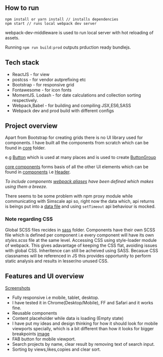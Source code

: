 ## How to run

```
npm install or yarn install // installs dependencies
npm start // runs local webpack dev server
```

webpack-dev-middleware is used to run local server with hot reloading of assets.

Running ```npm run build:prod``` outputs prduction ready bundlejs.

## Tech stack

* ReactJS - for view
* postcss - for vendor autprefixing etc
* Bootstrap - for responsive grid
* Fontawesome - for icon fonts
* MomentJS. Lodash - for date calculations and collection sorting respectively.
* Webpack,Babel - for building and compiling JSX,ES6,SASS
* Webpack dev and prod build with different configs

## Project overview

Apart from Bootstrap for creating grids there is no UI library used for components. I have built all the components from scratch which can be found in [core](https://github.com/swapnilmishra/layout_example/tree/master/src/core) folder.

e.g [Button](https://github.com/swapnilmishra/layout_example/tree/master/src/core/button) which is used at many places and is used to create [ButtonGroup](https://github.com/swapnilmishra/layout_example/tree/master/src/core/buttongroup)

[core components](https://github.com/swapnilmishra/layout_example/tree/master/src/core) forms basis of all the other UI elements which can be found in [components](https://github.com/swapnilmishra/layout_example/tree/master/src/components) i.e [Header](https://github.com/swapnilmishra/layout_example/tree/master/src/components/header).

_To include components [webpack aliases](https://github.com/swapnilmishra/layout_example/blob/master/dev.js#L62) have been defined which makes using them a breeze._

There seems to be some problem with npm proxy module while communicating with Simscale api so, right now the data which, api returns is beings put into a [data file](https://github.com/swapnilmishra/layout_example/blob/master/src/api/data.js) and using ```setTimeout``` api behaviour is mocked.

### Note regarding CSS

Global SCSS files recides in [sass](https://github.com/swapnilmishra/layout_example/tree/master/src/sass) folder. Components have their own SCSS file which is defined per component i.e every component will have its own _styles.scss_ file at the same level. Accessing CSS using style-loader module of webpack. This gives adavantage of keeping the CSS flat, avoiding issues with global CSS. Inheritence can still be acheived using SASS. Becasue CSS classnames will be referenced in JS this provides opportunity to perform static analysis and results in lesser/no unused CSS.

## Features and UI overview

[Screenshots](https://github.com/swapnilmishra/layout_example/blob/master/screenshots)

* Fully responsive i.e mobile, tablet, desktop.
* I have tested it in Chrome(Desktop/Mobile), FF and Safari and it works fine.
* Reusable components
* Content placeholder while data is loading (Empty state)
* I have put my ideas and design thinking for how it should look for mobile viewports specially, which is a bit different than how it looks for bigger breakpoints [image](https://github.com/swapnilmishra/layout_example/blob/master/screenshots/mobile.png)
* FAB button for mobile viewport.
* Search projects by name, clear result by removing text of search input.
* Sorting by views,likes,copies and clear sort.
